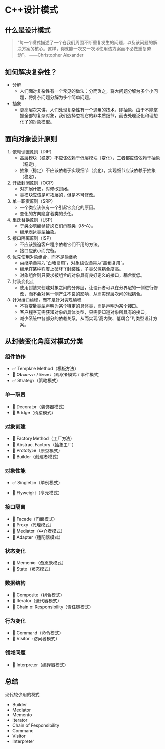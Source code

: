 # C++设计模式

## 什么是设计模式

> “每一个模式描述了一个在我们周围不断重复发生的问题，以及该问题的解决方案的核心。这样，你就能一次又一次地使用该方案而不必做重复劳动”。 ——Christopher Alexander

## 如何解决复杂性？

- 分解
  - 人们面对复杂性有一个常见的做法：分而治之，将大问题分解为多个小问题，将复杂问题分解为多个简单问题。
- 抽象
  - 更高层次来讲，人们处理复杂性有一个通用的技术，即抽象。由于不能掌握全部的复杂对象，我们选择忽视它的非本质细节，而去处理泛化和理想化了的对象模型。

## 面向对象设计原则

1. 依赖倒置原则（DIP）
   - 高层模块（稳定）不应该依赖于低层模块（变化），二者都应该依赖于抽象（稳定）。
   - 抽象（稳定）不应该依赖于实现细节（变化），实现细节应该依赖于抽象（稳定）。
2. 开放封闭原则（OCP）
   - 对扩展开放，对修改封闭。
   - 类模块应该是可拓展的，但是不可修改。
3. 单一职责原则（SRP）
   - 一个类应该仅有一个引起它变化的原因。
   - 变化的方向隐含着类的责任。
4. 里氏替换原则（LSP）
   - 子类必须能够替换它们的基类（IS-A）。
   - 继承表达类型抽象。
5. 接口隔离原则（ISP）
   - 不应该强迫客户程序依赖它们不用的方法。
   - 接口应该小而完备。
6. 优先使用对象组合，而不是类继承
   - 类继承通常为“白箱复用”，对象组合通常为“黑箱复用”。
   - 继承在某种程度上破坏了封装性，子类父类耦合度高。
   - 对象组合则只要求被组合的对象具有良好定义的接口，耦合度低。
7. 封装变化点
   - 使用封装来创建对象之间的分界层，让设计者可以在分界层的一侧进行修改，而不会对另一侧产生不良的影响，从而实现层次间的松耦合。
8. 针对接口编程，而不是针对实现编程
   - 不将变量类型声明为某个特定的具体类，而是声明为某个接口。
   - 客户程序无需获知对象的具体类型，只需要知道对象所具有的接口。
   - 减少系统中各部分的依赖关系，从而实现“高内聚、低耦合”的类型设计方案。

## 从封装变化角度对模式分类

### 组件协作

- :white_check_mark: Template Method（模板方法）
- :black_square_button: Observer / Event（观察者模式 / 事件模式）
- :white_check_mark: Strategy（策略模式）

### 单一职责

- :black_square_button: Decorator（装饰器模式）
- :black_square_button: Bridge（桥接模式）

### 对象创建

- :black_square_button: Factory Method（工厂方法）
- :black_square_button: Abstract Factory（抽象工厂）
- :black_square_button: Prototype（原型模式）
- :black_square_button: Builder（创建者模式）

### 对象性能

- :white_check_mark: Singleton（单例模式）

- :black_square_button: Flyweight（享元模式）

### 接口隔离

- :black_square_button: Facade（门面模式）
- :black_square_button: Proxy（代理模式）
- :black_square_button: Mediator（中介者模式）
- :black_square_button: Adapter（适配器模式）

### 状态变化

- :black_square_button: Memento（备忘录模式）
- :black_square_button: State（状态模式）

### 数据结构

- :black_square_button: Composite（组合模式）
- :black_square_button: Iterator（迭代器模式）
- :black_square_button: Chain of Responsibility（责任链模式）

### 行为变化

- :black_square_button: Command（命令模式）
- :black_square_button: Visitor（访问者模式）

### 领域问题

- :black_square_button: Interpreter（编译器模式）

## 总结

现代较少用的模式

- Builder
- Mediator
- Memento
- Iterator
- Chain of Responsibility
- Command
- Visitor
- Interpreter